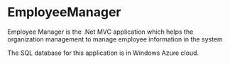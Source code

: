 # EmployeeManager
Employee Manager is the .Net MVC application which helps the organization management to manage employee information in the system

The SQL database for this application is in Windows Azure cloud.
